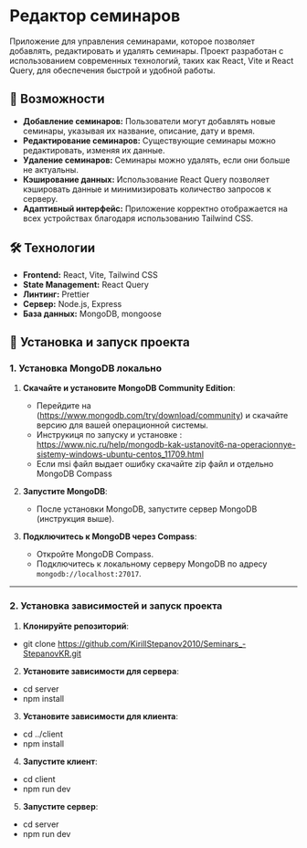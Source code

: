 # Редактор семинаров

Приложение для управления семинарами, которое позволяет добавлять, редактировать и удалять семинары. Проект разработан с использованием современных технологий, таких как React, Vite и React Query, для обеспечения быстрой и удобной работы.

## 🚀 Возможности

- **Добавление семинаров:** Пользователи могут добавлять новые семинары, указывая их название, описание, дату и время.
- **Редактирование семинаров:** Существующие семинары можно редактировать, изменяя их данные.
- **Удаление семинаров:** Семинары можно удалять, если они больше не актуальны.
- **Кэширование данных:** Использование React Query позволяет кэшировать данные и минимизировать количество запросов к серверу.
- **Адаптивный интерфейс:** Приложение корректно отображается на всех устройствах благодаря использованию Tailwind CSS.

## 🛠 Технологии

- **Frontend:** React, Vite, Tailwind CSS
- **State Management:** React Query
- **Линтинг:** Prettier
- **Сервер:** Node.js, Express
- **База данных:** MongoDB, mongoose

## 🚀 Установка и запуск проекта

### 1. Установка MongoDB локально

1. **Скачайте и установите MongoDB Community Edition**:

   - Перейдите на (https://www.mongodb.com/try/download/community) и скачайте версию для вашей операционной системы.
   - Инструкиця по запуску и установке : https://www.nic.ru/help/mongodb-kak-ustanovit6-na-operacionnye-sistemy-windows-ubuntu-centos_11709.html
   - Если msi файл выдает ошибку скачайте zip файл и отдельно MongoDB Compass

2. **Запустите MongoDB**:

   - После установки MongoDB, запустите сервер MongoDB (инструкция выше).

3. **Подключитесь к MongoDB через Compass**:
   - Откройте MongoDB Compass.
   - Подключитесь к локальному серверу MongoDB по адресу `mongodb://localhost:27017`.

---

### 2. Установка зависимостей и запуск проекта

1. **Клонируйте репозиторий**:

- git clone https://github.com/KirillStepanov2010/Seminars_-StepanovKR.git

2. **Установите зависимости для сервера**:

- cd server
- npm install

3. **Установите зависимости для клиента**:

- cd ../client
- npm install

4. **Запустите клиент**:

- cd client
- npm run dev

5. **Запустите сервер**:

- cd server
- npm run dev
